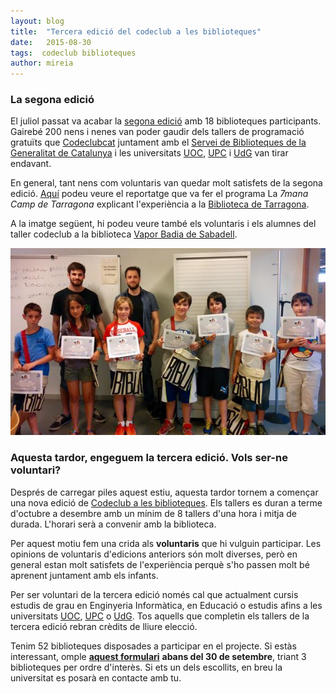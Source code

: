 ```yaml
---
layout: blog
title:  "Tercera edició del codeclub a les biblioteques"
date:   2015-08-30 
tags:  codeclub biblioteques
author: mireia
---
```


### La segona edició

 El juliol passat va acabar la [segona edició](http://codeclubcat.org/biblioteques/index.html) amb 18 biblioteques participants. Gairebé 200 nens i nenes van poder gaudir dels tallers de programació gratuïts que [Codeclubcat](http://www.codeclubcat.org) juntament amb el [Servei de Biblioteques de la Generalitat de Catalunya](http://biblioteques.gencat.cat/) i les universitats [UOC](http://www.uoc.edu/), [UPC](http://www.fib.upc.edu/fib.html) i [UdG](http://www.udg.edu/) van tirar endavant.

En general, tant nens com voluntaris van quedar molt satisfets de la segona edició. [Aquí](http://tac12.xiptv.cat/la-setmana-camp-de-tarragona/capitol/capitol-85?s=1194&e=1490#.VZbvXffESmI.twitter) podeu veure el reportatge que va fer el programa La *7mana Camp de Tarragona* explicant l'experiència a la [Biblioteca de Tarragona](http://bibliotecatarragona.gencat.cat/ca/).

A la imatge següent, hi podeu veure també els voluntaris i els alumnes del taller codeclub a la biblioteca [Vapor Badia de Sabadell](http://www.sabadell.cat/ca/biblioteques/biblioteca-vapor-badia).

![imatge1](/blog/images_blog/ccvaporbadia.jpg)


### Aquesta tardor, engeguem la tercera edició. Vols ser-ne voluntari?
Després de carregar piles aquest estiu, aquesta tardor tornem a començar una nova edició de [Codeclub a les biblioteques](http://codeclubcat.org/biblioteques/index.html). Els tallers es duran a terme d'octubre a desembre amb un mínim de 8 tallers d'una hora i mitja de durada. L'horari serà a convenir amb la biblioteca.

Per aquest motiu fem una crida als **voluntaris** que hi vulguin participar. Les opinions de voluntaris d'edicions anteriors són molt diverses, però en general estan molt satisfets de l'experiència perquè s'ho passen molt bé aprenent juntament amb els infants.

Per ser voluntari de la tercera edició només cal que actualment cursis estudis de grau en Enginyeria Informàtica, en Educació o estudis afins a les universitats [UOC](http://www.uoc.edu/), [UPC](http://www.fib.upc.edu/fib.html) o [UdG](http://www.udg.edu/). Tos aquells que completin els tallers de la tercera edició rebran crèdits de lliure elecció.

Tenim 52 biblioteques disposades a participar en el projecte. Si estàs interessant, omple [**aquest formulari**](https://docs.google.com/forms/d/1BgpRkzhSzOk3Iy82C0URmf1G3tbkz1Drp28Am5Fy-IY/viewform) **abans del 30 de setembre**, triant 3 biblioteques per ordre d'interès. Si ets un dels escollits, en breu la universitat es posarà en contacte amb tu.


